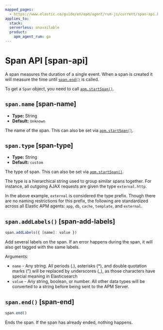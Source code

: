 ```yaml
---
mapped_pages:
  - https://www.elastic.co/guide/en/apm/agent/rum-js/current/span-api.html
applies_to:
  stack:
  serverless: unavailable
  product:
    apm_agent_rum: ga
---
```


# Span API [span-api]

A span measures the duration of a single event. When a span is created it will measure the time until [`span.end()`](#span-end) is called.

To get a `Span` object, you need to call [`apm.startSpan()`](/reference/agent-api.md#apm-start-span).


## `span.name` [span-name]

* **Type:** String
* **Default:** `Unknown`

The name of the span. This can also be set via [`apm.startSpan()`](/reference/agent-api.md#apm-start-span).


## `span.type` [span-type]

* **Type:** String
* **Default:** `custom`

The type of span. This can also be set via [`apm.startSpan()`](/reference/agent-api.md#apm-start-span).

The type is a hierarchical string used to group similar spans together. For instance, all outgoing AJAX requests are given the type `external.http`.

In the above example, `external` is considered the type prefix. Though there are no naming restrictions for this prefix, the following are standardized across all Elastic APM agents: `app`, `db`, `cache`, `template`, and `external`.


## `span.addLabels()` [span-add-labels]

```js
span.addLabels({ [name]: value })
```

Add several labels on the span. If an error happens during the span, it will also get tagged with the same labels.

Arguments:

* `name` - Any string. All periods (.), asterisks (*), and double quotation marks (") will be replaced by underscores (_), as those characters have special meaning in Elasticsearch
* `value` - Any string, boolean, or number. All other data types will be converted to a string before being sent to the APM Server.


## `span.end()` [span-end]

```js
span.end()
```

Ends the span. If the span has already ended, nothing happens.

